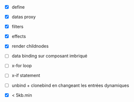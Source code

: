 - [x] define
- [x] datas proxy
- [x] filters
- [x] effects
- [x] render childnodes
- [ ] data binding sur composant imbriqué
- [ ] x-for loop
- [ ] x-if statement
- [ ] unbind + clonebind en changeant les entrées dynamiques

- [x] < 5kb.min